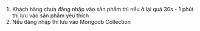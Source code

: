 1. Khách hàng chưa đăng nhập vào sản phẩm thì nếu ở lại quá 30s - 1 phút thì lưu vào sản phẩm yêu thích
2. Nếu đăng  nhập thì lưu vào Mongodb Collection
